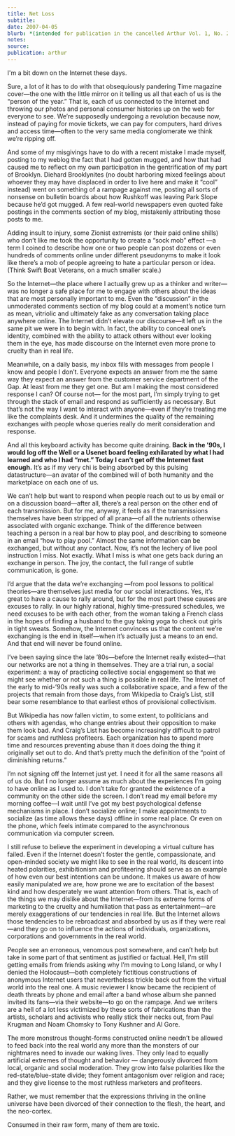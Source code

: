 ```yaml
---
title: Net Loss
subtitle: 
date: 2007-04-05
blurb: *(intended for publication in the cancelled Arthur Vol. 1, No. 26 \\[March 2007\\])*
notes: 
source: 
publication: arthur
---
```


I'm a bit down on the Internet these days.

Sure, a lot of it has to do with that obsequiously pandering Time magazine cover—the one with the little mirror on it telling us all that each of us is the “person of the year.” That is, each of us connected to the Internet and throwing our photos and personal consumer histories up on the web for everyone to see. We’re supposedly undergoing a revolution because now, instead of paying for movie tickets, we can pay for computers, hard drives and access time—often to the very same media conglomerate we think we’re ripping off.

And some of my misgivings have to do with a recent mistake I made myself, posting to my weblog the fact that I had gotten mugged, and how that had caused me to reflect on my own participation in the gentrification of my part of Brooklyn. Diehard Brooklynites (no doubt harboring mixed feelings about whoever they may have displaced in order to live here and make it “cool” instead) went on something of a rampage against me, posting all sorts of nonsense on bulletin boards about how Rushkoff was leaving Park Slope because he’d got mugged. A few real-world newspapers even quoted fake postings in the comments section of my blog, mistakenly attributing those posts to me.

Adding insult to injury, some Zionist extremists (or their paid online shills) who don’t like me took the opportunity to create a “sock mob” effect —a term I coined to describe how one or two people can post dozens or even hundreds of comments online under different pseudonyms to make it look like there’s a mob of people agreeing to hate a particular person or idea. (Think Swift Boat Veterans, on a much smaller scale.)

So the Internet—the place where I actually grew up as a thinker and writer—was no longer a safe place for me to engage with others about the ideas that are most personally important to me. Even the “discussion” in the unmoderated comments section of my blog could at a moment’s notice turn as mean, vitriolic and ultimately fake as any conversation taking place anywhere online. The Internet didn’t elevate our discourse—it left us in the same pit we were in to begin with. In fact, the ability to conceal one’s identity, combined with the ability to attack others without ever looking them in the eye, has made discourse on the Internet even more prone to cruelty than in real life.

Meanwhile, on a daily basis, my inbox fills with messages from people I know and people I don’t. Everyone expects an answer from me the same way they expect an answer from the customer service department of the Gap. At least from me they get one. But am I making the most considered response I can? Of course not— for the most part, I’m simply trying to get through the stack of email and respond as sufficiently as necessary. But that’s not the way I want to interact with anyone—even if they’re treating me like the complaints desk. And it undermines the quality of the remaining exchanges with people whose queries really do merit consideration and response.

And all this keyboard activity has become quite draining. **Back in the ’90s, I would log off the Well or a Usenet board feeling exhilarated by what I had learned and who I had “met.” Today I can’t get off the Internet fast enough.** It’s as if my very chi is being absorbed by this pulsing datastructure—an avatar of the combined will of both humanity and the marketplace on each one of us.

We can’t help but want to respond when people reach out to us by email or on a discussion board—after all, there’s a real person on the other end of each transmission. But for me, anyway, it feels as if the transmissions themselves have been stripped of all prana—of all the nutrients otherwise associated with organic exchange. Think of the difference between teaching a person in a real bar how to play pool, and describing to someone in an email “how to play pool.” Almost the same information can be exchanged, but without any contact. Now, it’s not the lechery of live pool instruction I miss. Not exactly. What I miss is what one gets back during an exchange in person. The joy, the contact, the full range of subtle communication, is gone.

I’d argue that the data we’re exchanging —from pool lessons to political theories—are themselves just media for our social interactions. Yes, it’s great to have a cause to rally around, but for the most part these causes are excuses to rally. In our highly rational, highly time-pressured schedules, we need excuses to be with each other, from the woman taking a French class in the hopes of finding a husband to the guy taking yoga to check out girls in tight sweats. Somehow, the Internet convinces us that the content we’re exchanging is the end in itself—when it’s actually just a means to an end. And that end will never be found online.

I’ve been saying since the late ’80s—before the Internet really existed—that our networks are not a thing in themselves. They are a trial run, a social experiment: a way of practicing collective social engagement so that we might see whether or not such a thing is possible in real life. The Internet of the early to mid-’90s really was such a collaborative space, and a few of the projects that remain from those days, from Wikipedia to Craig’s List, still bear some resemblance to that earliest ethos of provisional collectivism.

But Wikipedia has now fallen victim, to some extent, to politicians and others with agendas, who change entries about their opposition to make them look bad. And Craig’s List has become increasingly difficult to patrol for scams and ruthless profiteers. Each organization has to spend more time and resources preventing abuse than it does doing the thing it originally set out to do. And that’s pretty much the definition of the “point of diminishing returns.”

I’m not signing off the Internet just yet. I need it for all the same reasons all of us do. But I no longer assume as much about the experiences I’m going to have online as I used to. I don’t take for granted the existence of a community on the other side the screen. I don’t read my email before my morning coffee—I wait until I’ve got my best psychological defense mechanisms in place. I don’t socialize online; I make appointments to socialize (as time allows these days) offline in some real place. Or even on the phone, which feels intimate compared to the asynchronous communication via computer screen.

I still refuse to believe the experiment in developing a virtual culture has failed. Even if the Internet doesn’t foster the gentle, compassionate, and open-minded society we might like to see in the real world, its descent into heated polarities, exhibitionism and profiteering should serve as an example of how even our best intentions can be undone. It makes us aware of how easily manipulated we are, how prone we are to excitation of the basest kind and how desperately we want attention from others. That is, each of the things we may dislike about the Internet—from its extreme forms of marketing to the cruelty and humiliation that pass as entertainment—are merely exaggerations of our tendencies in real life. But the Internet allows those tendencies to be rebroadcast and absorbed by us as if they were real—and they go on to influence the actions of individuals, organizations, corporations and governments in the real world.

People see an erroneous, venomous post somewhere, and can’t help but take in some part of that sentiment as justified or factual. Hell, I’m still getting emails from friends asking why I’m moving to Long Island, or why I denied the Holocaust—both completely fictitious constructions of anonymous Internet users that nevertheless trickle back out from the virtual world into the real one. A music reviewer I know became the recipient of death threats by phone and email after a band whose album she panned invited its fans—via their website—to go on the rampage. And we writers are a hell of a lot less victimized by these sorts of fabrications than the artists, scholars and activists who really stick their necks out, from Paul Krugman and Noam Chomsky to Tony Kushner and Al Gore.

The more monstrous thought-forms constructed online needn’t be allowed to feed back into the real world any more than the monsters of our nightmares need to invade our waking lives. They only lead to equally artificial extremes of thought and behavior — dangerously divorced from local, organic and social moderation. They grow into false polarities like the red-state/blue-state divide; they foment antagonism over religion and race; and they give license to the most ruthless marketers and profiteers.

Rather, we must remember that the expressions thriving in the online universe have been divorced of their connection to the flesh, the heart, and the neo-cortex.

Consumed in their raw form, many of them are toxic.
